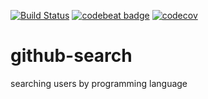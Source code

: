 [![Build Status](https://travis-ci.org/dnltsk/github-search.svg?branch=master)](https://travis-ci.org/dnltsk/github-search)
[![codebeat badge](https://codebeat.co/badges/16e07903-1a52-49f8-b79d-4f6440db770c)](https://codebeat.co/projects/github-com-dnltsk-github-search-master)
[![codecov](https://codecov.io/gh/dnltsk/github-search/branch/master/graph/badge.svg)](https://codecov.io/gh/dnltsk/gihub-search)

# github-search
searching users by programming language
